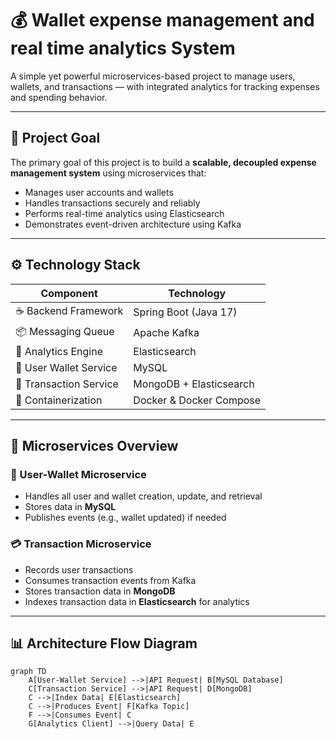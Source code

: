 # 💰 Wallet expense management and real time analytics System

A simple yet powerful microservices-based project to manage users, wallets, and transactions — with integrated analytics for tracking expenses and spending behavior.

---

## 🎯 Project Goal

The primary goal of this project is to build a **scalable, decoupled expense management system** using microservices that:
- Manages user accounts and wallets
- Handles transactions securely and reliably
- Performs real-time analytics using Elasticsearch
- Demonstrates event-driven architecture using Kafka

---

## ⚙️ Technology Stack

| Component              | Technology             |
|------------------------|------------------------|
| ☕ Backend Framework    | Spring Boot (Java 17)  |
| 📦 Messaging Queue     | Apache Kafka           |
| 🧠 Analytics Engine     | Elasticsearch          |
| 💾 User Wallet Service | MySQL                  |
| 💸 Transaction Service | MongoDB + Elasticsearch |
| 🐳 Containerization    | Docker & Docker Compose|

---

## 🧩 Microservices Overview

### 🧍 User-Wallet Microservice
- Handles all user and wallet creation, update, and retrieval
- Stores data in **MySQL**
- Publishes events (e.g., wallet updated) if needed

### 💳 Transaction Microservice
- Records user transactions
- Consumes transaction events from Kafka
- Stores transaction data in **MongoDB**
- Indexes transaction data in **Elasticsearch** for analytics

---

## 📊 Architecture Flow Diagram

```mermaid
graph TD
    A[User-Wallet Service] -->|API Request| B[MySQL Database]
    C[Transaction Service] -->|API Request| D[MongoDB]
    C -->|Index Data| E[Elasticsearch]
    C -->|Produces Event| F[Kafka Topic]
    F -->|Consumes Event| C
    G[Analytics Client] -->|Query Data| E
